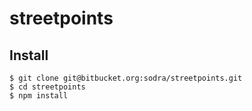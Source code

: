 # streetpoints #

## Install ##

```
$ git clone git@bitbucket.org:sodra/streetpoints.git
$ cd streetpoints
$ npm install
```